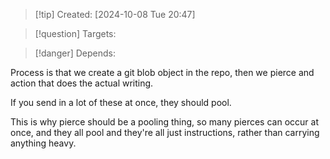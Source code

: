 
>[!tip] Created: [2024-10-08 Tue 20:47]

>[!question] Targets: 

>[!danger] Depends: 

Process is that we create a git blob object in the repo, then we pierce and action that does the actual writing.

If you send in a lot of these at once, they should pool.

This is why pierce should be a pooling thing, so many pierces can occur at once, and they all pool and they're all just instructions, rather than carrying anything heavy.